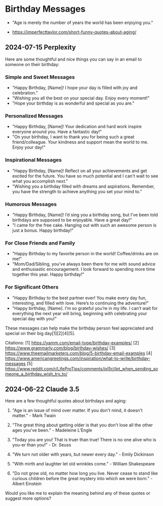# Birthday Messages

* "Age is merely the number of years the world has been enjoying you."

* https://imperfecttaylor.com/short-funny-quotes-about-aging/

## 2024-07-15 Perplexity

Here are some thoughtful and nice things you can say in an email to someone on their birthday:

### Simple and Sweet Messages
* "Happy Birthday, [Name]! I hope your day is filled with joy and celebration."
* "Wishing you all the best on your special day. Enjoy every moment!"
* "Hope your birthday is as wonderful and special as you are."

### Personalized Messages
* "Happy Birthday, [Name]! Your dedication and hard work inspire everyone around you. Have a fantastic day!"
* "On your birthday, I want to thank you for being such a great friend/colleague. Your kindness and support mean the world to me. Enjoy your day!"

### Inspirational Messages
* "Happy Birthday, [Name]! Reflect on all your achievements and get excited for the future. You have so much potential and I can't wait to see what you accomplish next."
* "Wishing you a birthday filled with dreams and aspirations. Remember, you have the strength to achieve anything you set your mind to."

### Humorous Messages
* "Happy Birthday, [Name]! I’d sing you a birthday song, but I’ve been told birthdays are supposed to be enjoyable. Have a great day!"
* "I came for the free cake. Hanging out with such an awesome person is just a bonus. Happy birthday!"

### For Close Friends and Family
* "Happy Birthday to my favorite person in the world! Coffee/drinks are on me!"
* "Mom/Dad/Sibling, you’ve always been there for me with sound advice and enthusiastic encouragement. I look forward to spending more time together this year. Happy birthday!"

### For Significant Others
* "Happy Birthday to the best partner ever! You make every day fun, interesting, and filled with love. Here’s to continuing the adventure!"
* "Happy birthday, [Name]. I’m so grateful you’re in my life. I can’t wait for everything the next year will bring, beginning with celebrating your special day with you!"

These messages can help make the birthday person feel appreciated and special on their big day[1][2][4][5].

Citations:
[1] https://yamm.com/email-type/birthday-examples/
[2] https://www.grammarly.com/blog/birthday-wishes/
[3] https://www.theemailmarketers.com/blog/5-birthday-email-examples
[4] https://www.americangreetings.com/inspiration/what-to-write/birthday-messages
[5] https://www.reddit.com/r/LifeProTips/comments/ixl5rj/lpt_when_sending_someone_a_birthday_wish_try_to/

## 2024-06-22 Claude 3.5

Here are a few thoughtful quotes about birthdays and aging:

1. "Age is an issue of mind over matter. If you don't mind, it doesn't matter." - Mark Twain

2. "The great thing about getting older is that you don't lose all the other ages you've been." - Madeleine L'Engle

3. "Today you are you! That is truer than true! There is no one alive who is you-er than you!" - Dr. Seuss

4. "We turn not older with years, but newer every day." - Emily Dickinson

5. "With mirth and laughter let old wrinkles come." - William Shakespeare

6. "Do not grow old, no matter how long you live. Never cease to stand like curious children before the great mystery into which we were born." - Albert Einstein

Would you like me to explain the meaning behind any of these quotes or suggest more options?

